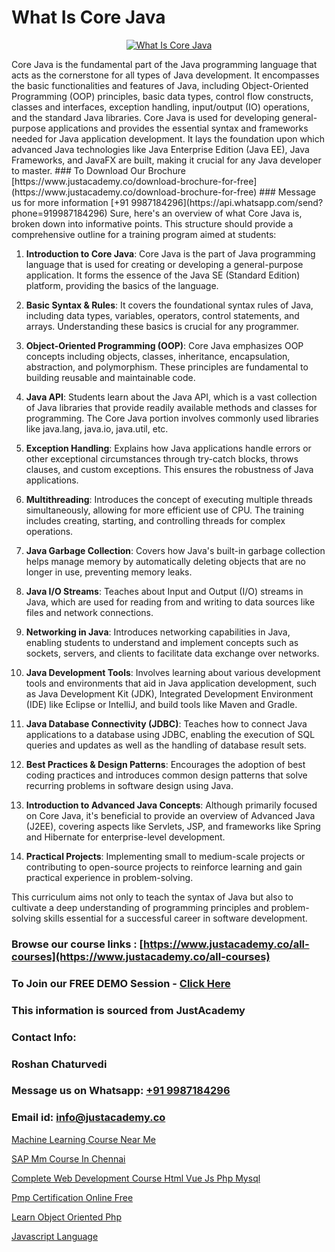 # What Is Core Java

<p align="center">
  <a href="https://justacademy.co/course-detail/sap-sd-training">
    <img src="https://justacademy.co/storage2/course_image/1709713323_course_image.webp" alt="What Is Core Java">
  </a>
</p>
Core Java is the fundamental part of the Java programming language that acts as the cornerstone for all types of Java development. It encompasses the basic functionalities and features of Java, including Object-Oriented Programming (OOP) principles, basic data types, control flow constructs, classes and interfaces, exception handling, input/output (IO) operations, and the standard Java libraries. Core Java is used for developing general-purpose applications and provides the essential syntax and frameworks needed for Java application development. It lays the foundation upon which advanced Java technologies like Java Enterprise Edition (Java EE), Java Frameworks, and JavaFX are built, making it crucial for any Java developer to master.
### To Download Our Brochure [https://www.justacademy.co/download-brochure-for-free](https://www.justacademy.co/download-brochure-for-free)
### Message us for more information [+91 9987184296](https://api.whatsapp.com/send?phone=919987184296)
Sure, here's an overview of what Core Java is, broken down into informative points. This structure should provide a comprehensive outline for a training program aimed at students:

1) **Introduction to Core Java**: Core Java is the part of Java programming language that is used for creating or developing a general-purpose application. It forms the essence of the Java SE (Standard Edition) platform, providing the basics of the language.

2) **Basic Syntax & Rules**: It covers the foundational syntax rules of Java, including data types, variables, operators, control statements, and arrays. Understanding these basics is crucial for any programmer.

3) **Object-Oriented Programming (OOP)**: Core Java emphasizes OOP concepts including objects, classes, inheritance, encapsulation, abstraction, and polymorphism. These principles are fundamental to building reusable and maintainable code.

4) **Java API**: Students learn about the Java API, which is a vast collection of Java libraries that provide readily available methods and classes for programming. The Core Java portion involves commonly used libraries like java.lang, java.io, java.util, etc.

5) **Exception Handling**: Explains how Java applications handle errors or other exceptional circumstances through try-catch blocks, throws clauses, and custom exceptions. This ensures the robustness of Java applications.

6) **Multithreading**: Introduces the concept of executing multiple threads simultaneously, allowing for more efficient use of CPU. The training includes creating, starting, and controlling threads for complex operations.

7) **Java Garbage Collection**: Covers how Java's built-in garbage collection helps manage memory by automatically deleting objects that are no longer in use, preventing memory leaks.

8) **Java I/O Streams**: Teaches about Input and Output (I/O) streams in Java, which are used for reading from and writing to data sources like files and network connections.

9) **Networking in Java**: Introduces networking capabilities in Java, enabling students to understand and implement concepts such as sockets, servers, and clients to facilitate data exchange over networks.

10) **Java Development Tools**: Involves learning about various development tools and environments that aid in Java application development, such as Java Development Kit (JDK), Integrated Development Environment (IDE) like Eclipse or IntelliJ, and build tools like Maven and Gradle.

11) **Java Database Connectivity (JDBC)**: Teaches how to connect Java applications to a database using JDBC, enabling the execution of SQL queries and updates as well as the handling of database result sets.

12) **Best Practices & Design Patterns**: Encourages the adoption of best coding practices and introduces common design patterns that solve recurring problems in software design using Java.

13) **Introduction to Advanced Java Concepts**: Although primarily focused on Core Java, it's beneficial to provide an overview of Advanced Java (J2EE), covering aspects like Servlets, JSP, and frameworks like Spring and Hibernate for enterprise-level development.

14) **Practical Projects**: Implementing small to medium-scale projects or contributing to open-source projects to reinforce learning and gain practical experience in problem-solving.

This curriculum aims not only to teach the syntax of Java but also to cultivate a deep understanding of programming principles and problem-solving skills essential for a successful career in software development.

### Browse our course links : [https://www.justacademy.co/all-courses](https://www.justacademy.co/all-courses) 
### To Join our FREE DEMO Session - [Click Here](https://www.justacademy.co/register-for-course-demo)


### This information is sourced from JustAcademy
### Contact Info:
### Roshan Chaturvedi
### Message us on Whatsapp: [+91 9987184296](https://api.whatsapp.com/send?phone=919987184296)
### Email id: [info@justacademy.co](mailto:info@justacademy.co)
                
[Machine Learning Course Near Me](https://www.linkedin.com/pulse/machine-learning-course-near-me-software-training-mountain-view-7iqme?trackingId=E9N7FKDJA6adJbuZAcMIeQ%3D%3D&lipi=urn%3Ali%3Apage%3Ad_flagship3_company_admin%3BbQ9qZFjkRLyS67kyvPtamg%3D%3D)

[SAP Mm Course In Chennai](https://www.linkedin.com/pulse/sap-mm-course-chennai-justacademy-beangaluru-lwesf/)

[Complete Web Development Course Html Vue Js Php Mysql](https://medium.com/@ranemanish460/complete-web-development-course-html-vue-js-php-mysql-6dc2b83881be)

[Pmp Certification Online Free](https://medium.com/@justacademytraining/pmp-certification-online-free-4cefb86e244f)

[Learn Object Oriented Php](https://justacademyin.github.io/justacademy/learn-object-oriented-php)

[Javascript Language](https://justacademyin.github.io/Articles/Javascript-Language)

